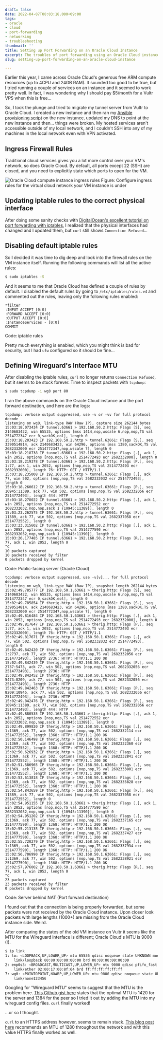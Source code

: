 ```yaml
---
draft: false
date: 2022-04-07T00:03:18.000+09:00
tags:
- oracle
- cloud
- port-forwarding
- networking
- troubleshooting
thumbnail: ''
title: Setting up Port Forwarding on an Oracle Cloud Instance
excerpt: The troubles of port forwarding using an Oracle Cloud instance.
slug: setting-up-port-forwarding-on-an-oracle-cloud-instance

---
```

Earlier this year, I came across Oracle Cloud's generous free ARM compute resources (up to 4CPU and 24GB RAM). It sounded too good to be true, but I tried running a couple of services on an instance and it seemed to work pretty well. In fact, I was wondering why I should pay $5/month for a Vultr VPS when this is free...

So, I took the plunge and tried to migrate my tunnel server from Vultr to Oracle Cloud. I created a new instance and then ran my [Ansible provisioning script](https://github.com/adwinying/server-provisioning) on the new instance, updated my DNS to point at the new instance and then... things were broken. My hosted services aren't accessible outside of my local network, and I couldn't SSH into any of my machines in the local network even with VPN activated.

## Ingress Firewall Rules

Traditional cloud services gives you a lot more control over your VM's network, so does Oracle Cloud. By default, all ports except 22 (SSH) are closed, and you need to explicitly state which ports to open for the VM.

![Oracle Cloud compute instance ingress rules](/uploads/ingress-rules.png)
Figure: Configure ingress rules for the virtual cloud network your VM instance is under

## Updating iptable rules to the correct physical interface

After doing some sanity checks with [DigitalOcean's excellent tutorial on port forwarding with iptables](https://www.digitalocean.com/community/tutorials/how-to-forward-ports-through-a-linux-gateway-with-iptables), I realized that the physical interfaces had changed and I updated them, but `curl` still shows `Connection Refused`...

## Disabling default iptable rules

So I decided it was time to dig deep and look into the firewall rules on the VM instance itself. Running the following commands will list all the active rules:

```bash
$ sudo iptables -S
```

And it seems to me that Oracle Cloud has defined a couple of rules by default. I disabled the default rules by going to `/etc/iptables/rules.v4` and commented out the rules, leaving only the following rules enabled:

```
*filter
:INPUT ACCEPT [0:0]
:FORWARD ACCEPT [0:0]
:OUTPUT ACCEPT [0:0]
:InstanceServices - [0:0]
COMMIT
```
Code: iptable rules

Pretty much everything is enabled, which you might think is bad for security, but I had `ufw` configured so it should be fine...

## Defining Wireguard's Interface MTU

After disabling the iptable rules, `curl` no longer returns `Connection Refused`, but it seems to be stuck forever. Time to inspect packets with `tcpdump`:

```bash
$ sudo tcpdump -i wg0 port 80
```

I ran the above commands on the Oracle Cloud instance and the port forward destination, and here are the logs:

```
tcpdump: verbose output suppressed, use -v or -vv for full protocol decode
listening on wg0, link-type RAW (Raw IP), capture size 262144 bytes
15:03:18.073434 IP tunnel.63661 > 192.168.50.2.http: Flags [S], seq 2140683422, win 65535, options [mss 1414,nop,wscale 6,nop,nop,TS val 2514772347 ecr 0,sackOK,eol], length 0
15:03:18.203423 IP 192.168.50.2.http > tunnel.63661: Flags [S.], seq 3390514814, ack 2140683423, win 64296, options [mss 1380,sackOK,TS val 2682332000 ecr 2514772347,nop,wscale 7], length 0
15:03:18.218738 IP tunnel.63661 > 192.168.50.2.http: Flags [.], ack 1, win 2052, options [nop,nop,TS val 2514772493 ecr 2682332000], length 0
15:03:18.219378 IP tunnel.63661 > 192.168.50.2.http: Flags [P.], seq 1:77, ack 1, win 2052, options [nop,nop,TS val 2514772493 ecr 2682332000], length 76: HTTP: GET / HTTP/1.1
15:03:18.235008 IP 192.168.50.2.http > tunnel.63661: Flags [.], ack 77, win 502, options [nop,nop,TS val 2682332032 ecr 2514772493], length 0
15:03:18.260612 IP 192.168.50.2.http > tunnel.63661: Flags [P.], seq 10945:11389, ack 77, win 502, options [nop,nop,TS val 2682332056 ecr 2514772493], length 444: HTTP
15:03:18.278022 IP tunnel.63661 > 192.168.50.2.http: Flags [.], ack 1, win 2052, options [nop,nop,TS val 2514772552 ecr 2682332032,nop,nop,sack 1 {10945:11389}], length 0
15:03:23.262575 IP 192.168.50.2.http > tunnel.63661: Flags [F.], seq 11389, ack 77, win 502, options [nop,nop,TS val 2682337058 ecr 2514772552], length 0
15:03:23.315602 IP tunnel.63661 > 192.168.50.2.http: Flags [.], ack 1, win 2052, options [nop,nop,TS val 2514777590 ecr 2682332032,nop,nop,sack 1 {10945:11390}], length 0
15:03:26.177485 IP tunnel.63661 > 192.168.50.2.http: Flags [R.], seq 77, ack 1, win 2052, length 0
^C
10 packets captured
10 packets received by filter
0 packets dropped by kernel
```
Code: Public-facing server (Oracle Cloud)

```
tcpdump: verbose output suppressed, use -v[v]... for full protocol decode
listening on wg0, link-type RAW (Raw IP), snapshot length 262144 bytes
15:02:49.785777 IP 192.168.50.1.63661 > therig.http: Flags [S], seq 2140683422, win 65535, options [mss 1414,nop,wscale 6,nop,nop,TS val 2514772347 ecr 0,sackOK,eol], length 0
15:02:49.785854 IP therig.http > 192.168.50.1.63661: Flags [S.], seq 3390514814, ack 2140683423, win 64296, options [mss 1380,sackOK,TS val 2682332000 ecr 2514772347,nop,wscale 7], length 0
15:02:49.816484 IP 192.168.50.1.63661 > therig.http: Flags [.], ack 1, win 2052, options [nop,nop,TS val 2514772493 ecr 2682332000], length 0
15:02:49.817647 IP 192.168.50.1.63661 > therig.http: Flags [P.], seq 1:77, ack 1, win 2052, options [nop,nop,TS val 2514772493 ecr 2682332000], length 76: HTTP: GET / HTTP/1.1
15:02:49.817671 IP therig.http > 192.168.50.1.63661: Flags [.], ack 77, win 502, options [nop,nop,TS val 2682332032 ecr 2514772493], length 0
15:02:49.842420 IP therig.http > 192.168.50.1.63661: Flags [P.], seq 1:2737, ack 77, win 502, options [nop,nop,TS val 2682332056 ecr 2514772493], length 2736: HTTP: HTTP/1.1 200 OK
15:02:49.842439 IP therig.http > 192.168.50.1.63661: Flags [P.], seq 2737:5473, ack 77, win 502, options [nop,nop,TS val 2682332056 ecr 2514772493], length 2736: HTTP
15:02:49.842452 IP therig.http > 192.168.50.1.63661: Flags [P.], seq 5473:8209, ack 77, win 502, options [nop,nop,TS val 2682332056 ecr 2514772493], length 2736: HTTP
15:02:49.842463 IP therig.http > 192.168.50.1.63661: Flags [P.], seq 8209:10945, ack 77, win 502, options [nop,nop,TS val 2682332056 ecr 2514772493], length 2736: HTTP
15:02:49.842476 IP therig.http > 192.168.50.1.63661: Flags [P.], seq 10945:11389, ack 77, win 502, options [nop,nop,TS val 2682332056 ecr 2514772493], length 444: HTTP
15:02:49.880535 IP 192.168.50.1.63661 > therig.http: Flags [.], ack 1, win 2052, options [nop,nop,TS val 2514772552 ecr 2682332032,nop,nop,sack 1 {10945:11389}], length 0
15:02:49.899820 IP therig.http > 192.168.50.1.63661: Flags [.], seq 1:1369, ack 77, win 502, options [nop,nop,TS val 2682332114 ecr 2514772552], length 1368: HTTP: HTTP/1.1 200 OK
15:02:50.146498 IP therig.http > 192.168.50.1.63661: Flags [.], seq 1:1369, ack 77, win 502, options [nop,nop,TS val 2682332360 ecr 2514772552], length 1368: HTTP: HTTP/1.1 200 OK
15:02:50.626932 IP therig.http > 192.168.50.1.63661: Flags [.], seq 1:1369, ack 77, win 502, options [nop,nop,TS val 2682332841 ecr 2514772552], length 1368: HTTP: HTTP/1.1 200 OK
15:02:51.586965 IP therig.http > 192.168.50.1.63661: Flags [.], seq 1:1369, ack 77, win 502, options [nop,nop,TS val 2682333801 ecr 2514772552], length 1368: HTTP: HTTP/1.1 200 OK
15:02:53.613818 IP therig.http > 192.168.50.1.63661: Flags [.], seq 1:1369, ack 77, win 502, options [nop,nop,TS val 2682335828 ecr 2514772552], length 1368: HTTP: HTTP/1.1 200 OK
15:02:54.843659 IP therig.http > 192.168.50.1.63661: Flags [F.], seq 11389, ack 77, win 502, options [nop,nop,TS val 2682337058 ecr 2514772552], length 0
15:02:54.951155 IP 192.168.50.1.63661 > therig.http: Flags [.], ack 1, win 2052, options [nop,nop,TS val 2514777590 ecr 2682332032,nop,nop,sack 1 {10945:11390}], length 0
15:02:54.951202 IP therig.http > 192.168.50.1.63661: Flags [.], seq 1:1369, ack 77, win 502, options [nop,nop,TS val 2682337165 ecr 2514777590], length 1368: HTTP: HTTP/1.1 200 OK
15:02:55.213135 IP therig.http > 192.168.50.1.63661: Flags [.], seq 1:1369, ack 77, win 502, options [nop,nop,TS val 2682337427 ecr 2514777590], length 1368: HTTP: HTTP/1.1 200 OK
15:02:55.720279 IP therig.http > 192.168.50.1.63661: Flags [.], seq 1:1369, ack 77, win 502, options [nop,nop,TS val 2682337934 ecr 2514777590], length 1368: HTTP: HTTP/1.1 200 OK
15:02:56.706990 IP therig.http > 192.168.50.1.63661: Flags [.], seq 1:1369, ack 77, win 502, options [nop,nop,TS val 2682338921 ecr 2514777590], length 1368: HTTP: HTTP/1.1 200 OK
15:02:57.976002 IP 192.168.50.1.63661 > therig.http: Flags [R.], seq 77, ack 1, win 2052, length 0
^C
23 packets captured
23 packets received by filter
0 packets dropped by kernel
```
Code: Server behind NAT (Port forward destination)

I found out that the connection is being properly forwarded, but some packets were not received by the Oracle Cloud instance. Upon closer look packets with large lengths (1000+) are missing from the Oracle Cloud instance side. Weird.

After comparing the states of the old VM instance on Vultr it seems like the MTU for the Wireguard interface is different; Oracle Cloud's MTU is 9000 (!).

```bash
$ ip link
1: lo: <LOOPBACK,UP,LOWER_UP> mtu 65536 qdisc noqueue state UNKNOWN mode DEFAULT group default qlen 1000
    link/loopback 00:00:00:00:00:00 brd 00:00:00:00:00:00
2: enp0s3: <BROADCAST,MULTICAST,UP,LOWER_UP> mtu 9000 qdisc pfifo_fast state UP mode DEFAULT group default qlen 1000
    link/ether 02:00:17:00:8f:64 brd ff:ff:ff:ff:ff:ff
7: wg0: <POINTOPOINT,NOARP,UP,LOWER_UP> mtu 9000 qdisc noqueue state UNKNOWN mode DEFAULT group default qlen 1000
    link/none123456
```

Googling for "Wireguard MTU" seems to suggest that the MTU is the problem here. [This Github gist here](https://gist.github.com/nitred/f16850ca48c48c79bf422e90ee5b9d95) states that the optimal MTU is 1420 for the server and 1384 for the peer so I tried it out by adding the MTU into my wireguard config files. `curl` finally worked!

...or so I thought.

`curl` to an HTTPS address however, seems to remain stuck. [This blog post here](https://keremerkan.net/posts/wireguard-mtu-fixes/) recommends an MTU of 1280 throughout the network and with this value HTTPS finally worked as well.
